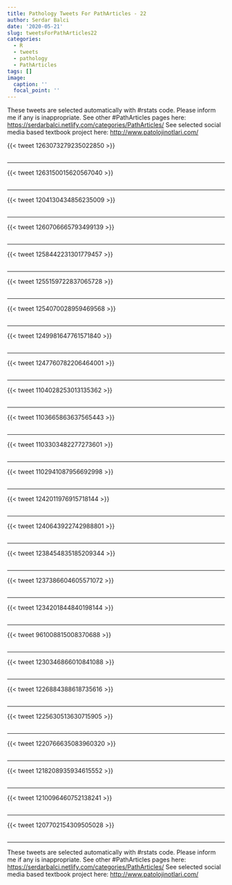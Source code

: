 ```yaml
---
title: Pathology Tweets For PathArticles - 22
author: Serdar Balci
date: '2020-05-21'
slug: tweetsForPathArticles22
categories:
  - R
  - tweets
  - pathology
  - PathArticles
tags: []
image:
  caption: ''
  focal_point: ''
---
```



These tweets are selected automatically with #rstats code. Please inform me if any is inappropriate.
See other #PathArticles pages here: https://serdarbalci.netlify.com/categories/PathArticles/ 
See selected social media based textbook project here: http://www.patolojinotlari.com/

{{< tweet 1263073279235022850 >}}
<br>
<br>
<hr>
{{< tweet 1263150015620567040 >}}
<br>
<br>
<hr>
{{< tweet 1204130434856235009 >}}
<br>
<br>
<hr>
{{< tweet 1260706665793499139 >}}
<br>
<br>
<hr>
{{< tweet 1258442231301779457 >}}
<br>
<br>
<hr>
{{< tweet 1255159722837065728 >}}
<br>
<br>
<hr>
{{< tweet 1254070028959469568 >}}
<br>
<br>
<hr>
{{< tweet 1249981647761571840 >}}
<br>
<br>
<hr>
{{< tweet 1247760782206464001 >}}
<br>
<br>
<hr>
{{< tweet 1104028253013135362 >}}
<br>
<br>
<hr>
{{< tweet 1103665863637565443 >}}
<br>
<br>
<hr>
{{< tweet 1103303482277273601 >}}
<br>
<br>
<hr>
{{< tweet 1102941087956692998 >}}
<br>
<br>
<hr>
{{< tweet 1242011976915718144 >}}
<br>
<br>
<hr>
{{< tweet 1240643922742988801 >}}
<br>
<br>
<hr>
{{< tweet 1238454835185209344 >}}
<br>
<br>
<hr>
{{< tweet 1237386604605571072 >}}
<br>
<br>
<hr>
{{< tweet 1234201844840198144 >}}
<br>
<br>
<hr>
{{< tweet 961008815008370688 >}}
<br>
<br>
<hr>
{{< tweet 1230346866010841088 >}}
<br>
<br>
<hr>
{{< tweet 1226884388618735616 >}}
<br>
<br>
<hr>
{{< tweet 1225630513630715905 >}}
<br>
<br>
<hr>
{{< tweet 1220766635083960320 >}}
<br>
<br>
<hr>
{{< tweet 1218208935934615552 >}}
<br>
<br>
<hr>
{{< tweet 1210096460752138241 >}}
<br>
<br>
<hr>
{{< tweet 1207702154309505028 >}}
<br>
<br>
<hr>


These tweets are selected automatically with #rstats code. Please inform me if any is inappropriate.
See other #PathArticles pages here: https://serdarbalci.netlify.com/categories/PathArticles/ 
See selected social media based textbook project here: http://www.patolojinotlari.com/
